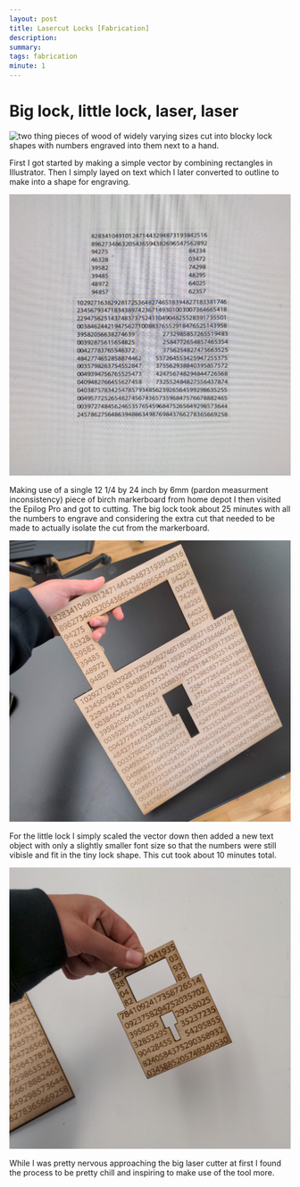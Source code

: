 ```yaml
---
layout: post
title: Lasercut Locks [Fabrication]
description: 
summary: 
tags: fabrication
minute: 1
---
```


<h1>Big lock, little lock, laser, laser</h1>

 ![two thing pieces of wood of widely varying sizes cut into blocky lock shapes with numbers engraved into them next to a hand. ](https://raw.githubusercontent.com/ratemypraxis/itp/master/media/bigLockLilLockScale.jpg)

First I got started by making a simple vector by combining rectangles in Illustrator. Then I simply layed on text which I later converted to outline to make into a shape for engraving.

 ![screenshot of a vector editing software showing a lock shape with numbers inside of it.](https://raw.githubusercontent.com/ratemypraxis/itp/master/media/lockVec.jpg)


Making use of a single 12 1/4 by 24 inch by 6mm (pardon measurment inconsistency) piece of birch markerboard from home depot I then visited the Epilog Pro and got to cutting. The big lock took about 25 minutes with all the numbers to engrave and considering the extra cut that needed to be made to actually isolate the cut from the markerboard.

 ![shot of a hand holding up a foot long cut piece of wood representing a lock shape with numbers engraved into it.](https://raw.githubusercontent.com/ratemypraxis/itp/master/media/bigLockHold.jpg)
 
For the little lock I simply scaled the vector down then added a new text object with only a slightly smaller font size so that the numbers were still vibisle and fit in the tiny lock shape. This cut took about 10 minutes total. 

 ![shot of a hand holding up a small cut piece of wood representing a lock shape with numbers engraved into it.](https://raw.githubusercontent.com/ratemypraxis/itp/master/media/tinyLockHold.jpg)
 
 While I was pretty nervous approaching the big laser cutter at first I found the process to be pretty chill and inspiring to make use of the tool more. 
